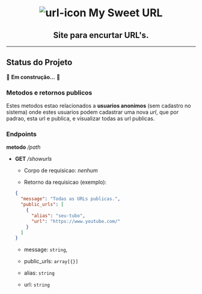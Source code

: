 <div align="center">

# ![url-icon](/public/favicon.ico) My Sweet URL

## Site para encurtar URL's.

</div>

<hr>

## Status do Projeto

🚧  <b>Em construção...</b>  🚧

### Metodos e retornos publicos

Estes metodos estao relacionados a **usuarios anonimos** (sem cadastro no sistema)
onde estes usuarios podem cadastrar uma nova _url_, que por padrao, esta url e publica,
e visualizar todas as url publicas.

### Endpoints

**metodo** _/path_

- **GET** _/showurls_

  - Corpo de requisicao: _nenhum_

  - Retorno da requisicao (exemplo):

  ```json
  {
    "message": "Todas as URLs publicas.",
    "public_urls": [
      {
        "alias": "seu-tubo",
        "url": "https://www.youtube.com/"
      }
    ]
  }
  ```

  - message: `string`,

  - public_urls: `array[{}]`

  - alias: `string`

  - url: `string`
